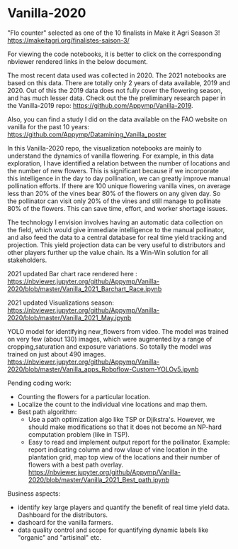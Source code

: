 # Vanilla-2020


"Flo counter" selected as one of the 10 finalists in Make it Agri Season 3! https://makeitagri.org/finalistes-saison-3/


For viewing the code notebooks, it is better to click on the corresponding nbviewer rendered links in the below document. 

The most recent data used was collected in 2020. The 2021 notebooks are based on this data. There are totally only 2 years of data available, 2019 and 2020. Out of this the 2019 data does not fully cover the flowering season, and has much lesser data. 
Check out the the preliminary research paper in the Vanilla-2019 repo: https://github.com/Appymp/Vanilla-2019.

Also, you can find a study I did on the data available on the FAO website on vanilla for the past 10 years: https://github.com/Appymp/Datamining_Vanilla_poster


In this Vanilla-2020 repo, the visualization notebooks are mainly to understand the dynamics of vanilla flowering. For example, in this data exploration, I have identified a relation between the number of locations and the number of new flowers. This is significant because if we incorporate this intelligence in the day to day pollination, we can greatly improve manual pollination efforts. If there are 100 unique flowering vanilla vines, on average less than 20% of the vines bear 80% of the flowers on any given day. So the pollinator can visit only 20% of the vines and still manage to pollinate 80% of the flowers. This can save time, effort, and worker shortage issues.

The technology I envision involves having an automatic data collection on the field, which would give immediate intelligence to the manual pollinator, and also feed the data to a central database for real time yield tracking and projection. This yield projection data can be very useful to distributors and other players further up the value chain. Its a Win-Win solution for all stakeholders.

2021 updated Bar chart race rendered here : https://nbviewer.jupyter.org/github/Appymp/Vanilla-2020/blob/master/Vanilla_2021_Barchart_Race.ipynb

2021 updated Visualizations season: https://nbviewer.jupyter.org/github/Appymp/Vanilla-2020/blob/master/Vanilla_2021_May.ipynb

YOLO model for identifying new_flowers from video. The model was trained on very few (about 130) images, which were augmented by a range of cropping,saturation and exposure variations. So totally the model was trained on just about 490 images. 
https://nbviewer.jupyter.org/github/Appymp/Vanilla-2020/blob/master/Vanilla_apps_Roboflow-Custom-YOLOv5.ipynb


Pending coding work:
- Counting the flowers for a particular location.
- Localize the count to the individual vine locations and map them. 
- Best path algorithm:
  - Use a path optimization algo like TSP or Djikstra's. However, we should make modifications so that it does not become an NP-hard computation problem (like in TSP).
  - Easy to read and implement output report for the pollinator. Example: report indicating column and row vlaue of vine location in the plantation grid, map top view of the locations and their number of flowers with a best path overlay.
https://nbviewer.jupyter.org/github/Appymp/Vanilla-2020/blob/master/Vanilla_2021_Best_path.ipynb
 

Business aspects:
- identify key large players and quantify the benefit of real time yield data. Dashboard for the distributors.
- dashoard for the vanilla farmers.
- data quality control and scope for quantifying dynamic labels like "organic" and "artisinal" etc.
